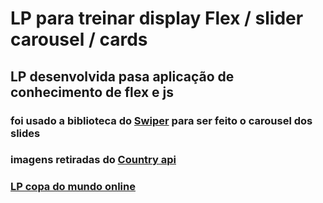 <h1> LP para treinar display Flex / slider carousel / cards </h1>

<h2> LP desenvolvida pasa aplicação de conhecimento de flex e js </h2>
<h3> foi usado a biblioteca do <a href="https://swiperjs.com/">Swiper</a> para ser feito o carousel dos slides</h3>
<h3> imagens retiradas do <a href="https://countryflagsapi.com/">Country api</a>
<h3><a href="https://hobyn.github.io/copadomundo/">LP copa do mundo online</a> </h3>


